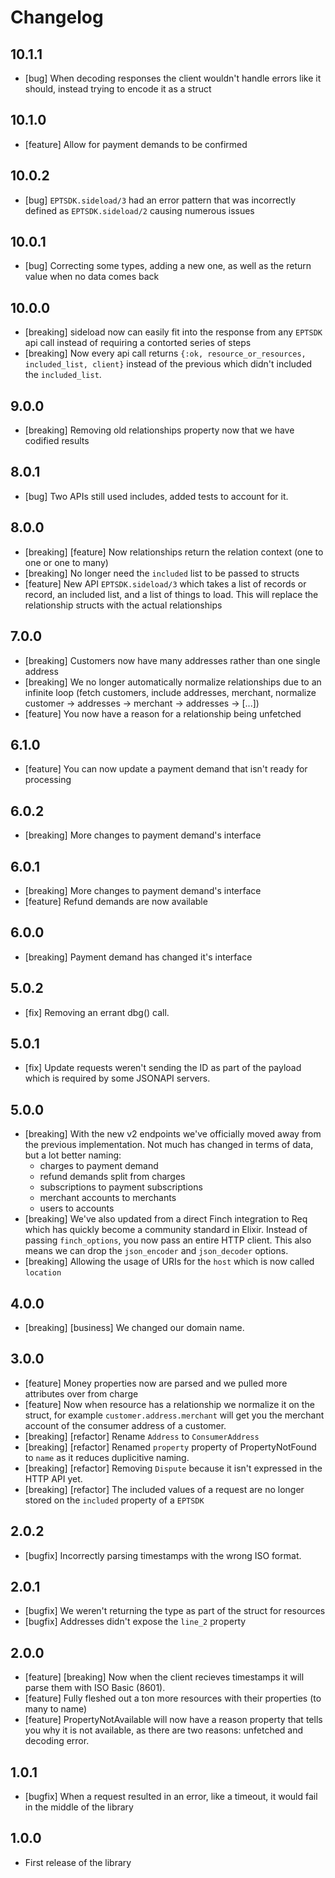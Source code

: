 # Changelog

## 10.1.1

- [bug] When decoding responses the client wouldn't handle errors like it should, instead trying to encode it as a struct

## 10.1.0

- [feature] Allow for payment demands to be confirmed

## 10.0.2

- [bug] `EPTSDK.sideload/3` had an error pattern that was incorrectly defined as `EPTSDK.sideload/2` causing numerous issues

## 10.0.1

- [bug] Correcting some types, adding a new one, as well as the return value when no data comes back

## 10.0.0

- [breaking] sideload now can easily fit into the response from any `EPTSDK` api call instead of requiring a contorted series of steps
- [breaking] Now every api call returns `{:ok, resource_or_resources, included_list, client}` instead of the previous which didn't included the `included_list`.

## 9.0.0

- [breaking] Removing old relationships property now that we have codified results

## 8.0.1

- [bug] Two APIs still used includes, added tests to account for it.

## 8.0.0

- [breaking] [feature] Now relationships return the relation context (one to one or one to many)
- [breaking] No longer need the `included` list to be passed to structs
- [feature] New API `EPTSDK.sideload/3` which takes a list of records or record, an included list, and a list of things to load. This will replace the relationship structs with the actual relationships

## 7.0.0

- [breaking] Customers now have many addresses rather than one single address
- [breaking] We no longer automatically normalize relationships due to an infinite loop (fetch customers, include addresses, merchant, normalize customer -> addresses -> merchant -> addresses -> [...])
- [feature] You now have a reason for a relationship being unfetched

## 6.1.0

- [feature] You can now update a payment demand that isn't ready for processing

## 6.0.2

- [breaking] More changes to payment demand's interface

## 6.0.1

- [breaking] More changes to payment demand's interface
- [feature] Refund demands are now available

## 6.0.0

- [breaking] Payment demand has changed it's interface

## 5.0.2

- [fix] Removing an errant dbg() call.

## 5.0.1

- [fix] Update requests weren't sending the ID as part of the payload which is required by some JSONAPI servers.

## 5.0.0

- [breaking] With the new v2 endpoints we've officially moved away from the previous implementation. Not much has changed in terms of data, but a lot better naming:
  - charges to payment demand
  - refund demands split from charges
  - subscriptions to payment subscriptions
  - merchant accounts to merchants
  - users to accounts
- [breaking] We've also updated from a direct Finch integration to Req which has quickly become a community standard in Elixir. Instead of passing `finch_options`, you now pass an entire HTTP client. This also means we can drop the `json_encoder` and `json_decoder` options.
- [breaking] Allowing the usage of URIs for the `host` which is now called `location`

## 4.0.0

- [breaking] [business] We changed our domain name.

## 3.0.0

- [feature] Money properties now are parsed and we pulled more attributes over from charge
- [feature] Now when resource has a relationship we normalize it on the struct, for example `customer.address.merchant` will get you the merchant account of the consumer address of a customer.
- [breaking] [refactor] Rename `Address` to `ConsumerAddress`
- [breaking] [refactor] Renamed `property` property of PropertyNotFound to `name` as it reduces duplicitive naming.
- [breaking] [refactor] Removing `Dispute` because it isn't expressed in the HTTP API yet.
- [breaking] [refactor] The included values of a request are no longer stored on the `included` property of a `EPTSDK`

## 2.0.2

- [bugfix] Incorrectly parsing timestamps with the wrong ISO format.

## 2.0.1

- [bugfix] We weren't returning the type as part of the struct for resources
- [bugfix] Addresses didn't expose the `line_2` property

## 2.0.0

- [feature] [breaking] Now when the client recieves timestamps it will parse them with ISO Basic (8601).
- [feature] Fully fleshed out a ton more resources with their properties (to many to name)
- [feature] PropertyNotAvailable will now have a reason property that tells you why it is not available, as there are two reasons: unfetched and decoding error.

## 1.0.1

- [bugfix] When a request resulted in an error, like a timeout, it would fail in the middle of the library

## 1.0.0

- First release of the library

